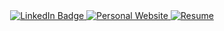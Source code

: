 <div align="center">
    <a href="https://www.linkedin.com/in/andrew-passanisi-b93ab48a/">
    <img src="https://img.shields.io/badge/-APassanisi-blue?logo=linkedin&style=for-the-badge" alt="LinkedIn Badge"/>
  </a>
  <a href="https://www.AndrewPassanisi.com">
    <img src="https://img.shields.io/badge/Me%3A-AndrewPassanisi.com-orange?style=for-the-badge" alt="Personal Website"/>
  </a>
  <a href="https://www.AndrewPassanisi.com/PassanisiAndrewResume.pdf">
    <img src="https://shields.io/badge/Resume-grey?logo=adobeacrobatreader&style=for-the-badge" alt="Resume"/>
  </a>
</div>
